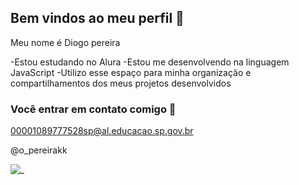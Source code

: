 ## Bem vindos ao meu perfil 🖤

Meu nome é Diogo pereira

-Estou estudando no Alura
-Estou me desenvolvendo na linguagem JavaScript
-Utilizo esse espaço para minha organização e compartilhamentos dos meus projetos desenvolvidos

### Você entrar em contato comigo 📧

00001089777528sp@al.educacao.sp.gov.br

@o_pereirakk

![_](https://tenor.com/pt-BR/view/funny-smile-gif-13970301594081285720)
